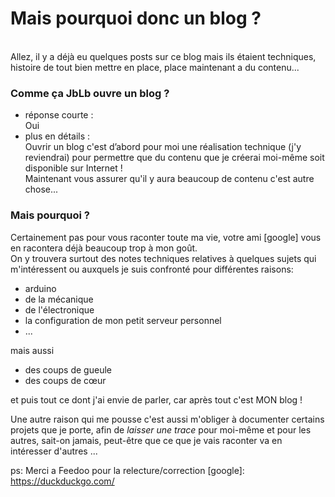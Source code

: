 <!--t Mais pourquoi donc un blog ? t-->

Mais pourquoi donc un blog ?
============================
<br>Allez, il y a déjà eu quelques posts sur ce blog mais ils étaient techniques, histoire de tout bien mettre en place, place maintenant a du contenu...

### Comme ça JbLb ouvre un blog ? 


+ réponse courte :<br> Oui <br>
+ plus en détails : <br> Ouvrir un blog c'est d’abord pour moi une réalisation technique (j'y reviendrai) pour permettre que du contenu que je créerai moi-même soit disponible sur Internet !<br>Maintenant vous assurer qu'il y aura beaucoup de contenu c'est autre chose...

### Mais pourquoi ?
Certainement pas pour vous raconter toute ma vie, votre ami [google] vous en racontera déjà beaucoup trop à mon goût.<br>
On y trouvera surtout des notes techniques relatives à quelques sujets qui m'intéressent ou auxquels je suis confronté pour différentes raisons:

+ arduino
+ de la mécanique
+ de l'électronique
+ la configuration de mon petit serveur personnel
+ ... 

mais aussi

+ des coups de gueule
+ des coups de cœur

et puis tout ce dont j'ai envie de parler, car après tout c'est MON blog !

Une autre raison qui me pousse c'est aussi m'obliger à documenter certains projets que je porte, afin de *laisser une trace* pour moi-même et pour les autres, sait-on jamais, peut-être que ce que je vais raconter va en intéresser d'autres ...

ps: Merci a Feedoo pour la relecture/correction
[google]: https://duckduckgo.com/ 